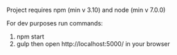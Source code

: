 Project requires npm (min v 3.10) and node (min v 7.0.0)

For dev purposes run commands:
1. npm start
2. gulp
then open http://localhost:5000/ in your browser